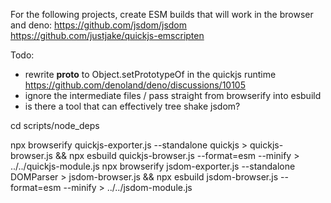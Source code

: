 For the following projects, create ESM builds that will work in the browser and deno:
https://github.com/jsdom/jsdom
https://github.com/justjake/quickjs-emscripten

Todo:
* rewrite __proto__ to Object.setPrototypeOf in the quickjs runtime
https://github.com/denoland/deno/discussions/10105
* ignore the intermediate files / pass straight from browserify into esbuild
* is there a tool that can effectively tree shake jsdom?

cd scripts/node_deps

npx browserify quickjs-exporter.js --standalone quickjs > quickjs-browser.js && npx esbuild quickjs-browser.js --format=esm --minify > ../../quickjs-module.js
npx browserify jsdom-exporter.js  --standalone DOMParser > jsdom-browser.js && npx esbuild jsdom-browser.js --format=esm --minify > ../../jsdom-module.js
